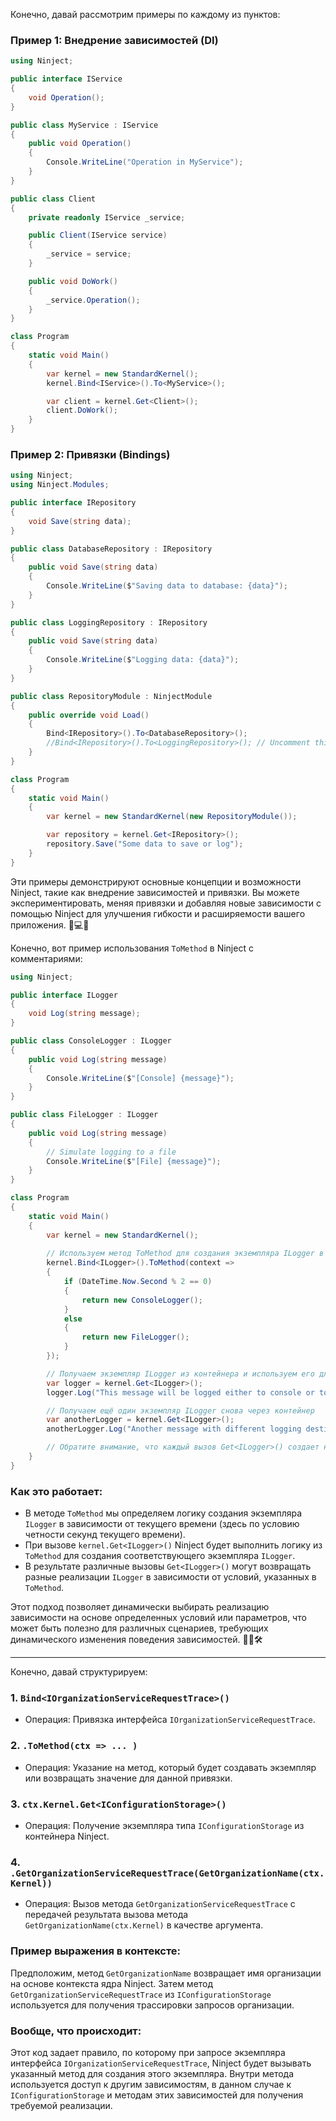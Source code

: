 Конечно, давай рассмотрим примеры по каждому из пунктов:

### Пример 1: Внедрение зависимостей (DI)
```csharp
using Ninject;

public interface IService
{
    void Operation();
}

public class MyService : IService
{
    public void Operation()
    {
        Console.WriteLine("Operation in MyService");
    }
}

public class Client
{
    private readonly IService _service;

    public Client(IService service)
    {
        _service = service;
    }

    public void DoWork()
    {
        _service.Operation();
    }
}

class Program
{
    static void Main()
    {
        var kernel = new StandardKernel();
        kernel.Bind<IService>().To<MyService>();

        var client = kernel.Get<Client>();
        client.DoWork();
    }
}
```

### Пример 2: Привязки (Bindings)
```csharp
using Ninject;
using Ninject.Modules;

public interface IRepository
{
    void Save(string data);
}

public class DatabaseRepository : IRepository
{
    public void Save(string data)
    {
        Console.WriteLine($"Saving data to database: {data}");
    }
}

public class LoggingRepository : IRepository
{
    public void Save(string data)
    {
        Console.WriteLine($"Logging data: {data}");
    }
}

public class RepositoryModule : NinjectModule
{
    public override void Load()
    {
        Bind<IRepository>().To<DatabaseRepository>();
        //Bind<IRepository>().To<LoggingRepository>(); // Uncomment this line to switch implementation
    }
}

class Program
{
    static void Main()
    {
        var kernel = new StandardKernel(new RepositoryModule());

        var repository = kernel.Get<IRepository>();
        repository.Save("Some data to save or log");
    }
}
```

Эти примеры демонстрируют основные концепции и возможности Ninject, такие как внедрение зависимостей и привязки. Вы можете экспериментировать, меняя привязки и добавляя новые зависимости с помощью Ninject для улучшения гибкости и расширяемости вашего приложения. 🤖💻🔧


Конечно, вот пример использования `ToMethod` в Ninject с комментариями:

```csharp
using Ninject;

public interface ILogger
{
    void Log(string message);
}

public class ConsoleLogger : ILogger
{
    public void Log(string message)
    {
        Console.WriteLine($"[Console] {message}");
    }
}

public class FileLogger : ILogger
{
    public void Log(string message)
    {
        // Simulate logging to a file
        Console.WriteLine($"[File] {message}");
    }
}

class Program
{
    static void Main()
    {
        var kernel = new StandardKernel();
        
        // Используем метод ToMethod для создания экземпляра ILogger в зависимости от условий
        kernel.Bind<ILogger>().ToMethod(context =>
        {
            if (DateTime.Now.Second % 2 == 0)
            {
                return new ConsoleLogger();
            }
            else
            {
                return new FileLogger();
            }
        });

        // Получаем экземпляр ILogger из контейнера и используем его для логирования
        var logger = kernel.Get<ILogger>();
        logger.Log("This message will be logged either to console or to a file, depending on the second of the current time.");

        // Получаем ещё один экземпляр ILogger снова через контейнер
        var anotherLogger = kernel.Get<ILogger>();
        anotherLogger.Log("Another message with different logging destination.");

        // Обратите внимание, что каждый вызов Get<ILogger>() создает новый экземпляр в соответствии с условиями в методе ToMethod
    }
}
```

### Как это работает:
- В методе `ToMethod` мы определяем логику создания экземпляра `ILogger` в зависимости от текущего времени (здесь по условию четности секунд текущего времени).
- При вызове `kernel.Get<ILogger>()` Ninject будет выполнить логику из `ToMethod` для создания соответствующего экземпляра `ILogger`.
- В результате различные вызовы `Get<ILogger>()` могут возвращать разные реализации `ILogger` в зависимости от условий, указанных в `ToMethod`.

Этот подход позволяет динамически выбирать реализацию зависимости на основе определенных условий или параметров, что может быть полезно для различных сценариев, требующих динамического изменения поведения зависимостей. 🔧🔄🛠

---
Конечно, давай структурируем:

### 1. `Bind<IOrganizationServiceRequestTrace>()`
- Операция: Привязка интерфейса `IOrganizationServiceRequestTrace`.
  
### 2. `.ToMethod(ctx => ... )`
- Операция: Указание на метод, который будет создавать экземпляр или возвращать значение для данной привязки.
  
### 3. `ctx.Kernel.Get<IConfigurationStorage>()`
- Операция: Получение экземпляра типа `IConfigurationStorage` из контейнера Ninject.
  
### 4. `.GetOrganizationServiceRequestTrace(GetOrganizationName(ctx.Kernel))`
- Операция: Вызов метода `GetOrganizationServiceRequestTrace` с передачей результата вызова метода `GetOrganizationName(ctx.Kernel)` в качестве аргумента.
  
### Пример выражения в контексте:
Предположим, метод `GetOrganizationName` возвращает имя организации на основе контекста ядра Ninject. Затем метод `GetOrganizationServiceRequestTrace` из `IConfigurationStorage` используется для получения трассировки запросов организации.

### Вообще, что происходит:
Этот код задает правило, по которому при запросе экземпляра интерфейса `IOrganizationServiceRequestTrace`, Ninject будет вызывать указанный метод для создания этого экземпляра. Внутри метода используется доступ к другим зависимостям, в данном случае к `IConfigurationStorage` и методам этих зависимостей для получения требуемой реализации.
